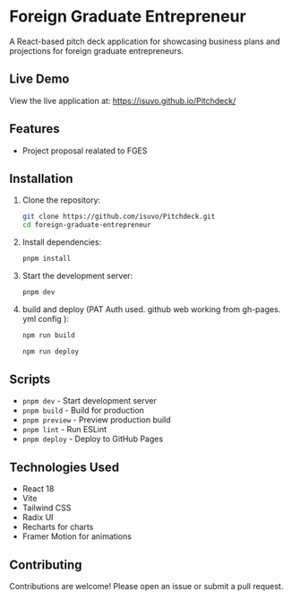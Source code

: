 # Foreign Graduate Entrepreneur

A React-based pitch deck application for showcasing business plans and projections for foreign graduate entrepreneurs.

## Live Demo

View the live application at: https://isuvo.github.io/Pitchdeck/

## Features

- Project proposal realated to FGES

## Installation

1. Clone the repository:
   ```bash
   git clone https://github.com/isuvo/Pitchdeck.git
   cd foreign-graduate-entrepreneur
   ```

2. Install dependencies:
   ```bash
   pnpm install
   ```

3. Start the development server:
   ```bash
   pnpm dev
   ```

4. build and deploy (PAT Auth used. github web working from gh-pages. yml config ):
   ```bash
   npm run build 
   
   npm run deploy 
   ```   
## Scripts

- `pnpm dev` - Start development server
- `pnpm build` - Build for production
- `pnpm preview` - Preview production build
- `pnpm lint` - Run ESLint
- `pnpm deploy` - Deploy to GitHub Pages

## Technologies Used

- React 18
- Vite
- Tailwind CSS
- Radix UI
- Recharts for charts
- Framer Motion for animations

## Contributing

Contributions are welcome! Please open an issue or submit a pull request.
